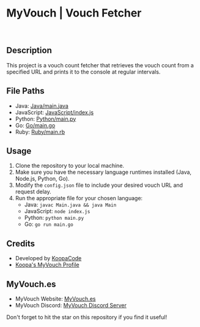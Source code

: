 
# MyVouch | Vouch Fetcher

<p align="center">
<img alt="" src="https://lanyard.cnrad.dev/api/522921855871352844" style="max-width: 500px; margin: 10px; border-radius: 10px; box-shadow: 0 0 10px rgba(0, 0, 0, 0.1);">
</p>

## Description
This project is a vouch count fetcher that retrieves the vouch count from a specified URL and prints it to the console at regular intervals.

## File Paths

- Java: [Java/main.java](Java/main.java)
- JavaScript: [JavaScript/index.js](JavaScript/index.js)
- Python: [Python/main.py](Python/main.py)
- Go: [Go/main.go](Go/main.go)
- Ruby: [Ruby/main.rb](Ruby/main.rb)

## Usage

1. Clone the repository to your local machine.
2. Make sure you have the necessary language runtimes installed (Java, Node.js, Python, Go).
3. Modify the `config.json` file to include your desired vouch URL and request delay.
4. Run the appropriate file for your chosen language:
   - Java: `javac Main.java && java Main`
   - JavaScript: `node index.js`
   - Python: `python main.py`
   - Go: `go run main.go`

## Credits

- Developed by [KoopaCode](https://myvouch.es/Koopa)
- [Koopa's MyVouch Profile](https://myvouch.es/Koopa)

## MyVouch.es
- MyVouch Website: [MyVouch.es](https://MyVouch.es)
- MyVouch Discord: [MyVouch Discord Server](https://discord.gg/yrAxWUtj)



Don't forget to hit the star on this repository if you find it useful!
